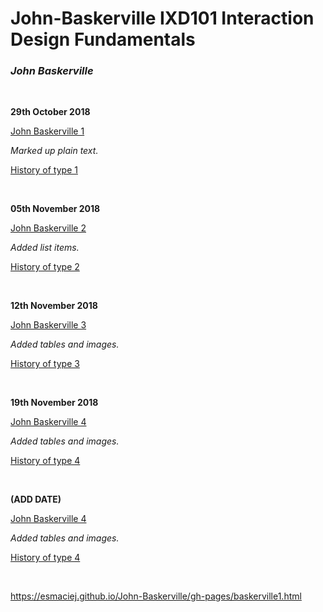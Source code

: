 <h1>John-Baskerville IXD101 Interaction Design Fundamentals</h1>
<p><i><h3>John Baskerville</i></h3></P>
<br>

<p><b>29th October 2018</b></p>
<p><a href="https://esmaciej.github.io/John-Baskerville/baskerville1.html">John Baskerville 1</a></p>
<p><i>Marked up plain text.</i></p>
<p><a href="https://esmaciej.github.io/John-Baskerville/history1.html">History of type 1</a></p>
<br>

<p><b>05th November 2018</b></p>
<p><a href="https://esmaciej.github.io/John-Baskerville/baskerville2.html">John Baskerville 2</a></p>
<p><i>Added list items.</i></p>
<p><a href="https://esmaciej.github.io/John-Baskerville/history2.html">History of type 2</a></p>
<br>

<p><b>12th November 2018</b></p>
<p><a href="https://esmaciej.github.io/John-Baskerville/baskerville3.html">John Baskerville 3</a></p>
<p><i>Added tables and images.</i>
<p><a href="https://esmaciej.github.io/John-Baskerville/history3.html">History of type 3</a></p>
<br>

<p><b>19th November 2018</b></p>
<p><a href="https://esmaciej.github.io/John-Baskerville/baskerville4.html">John Baskerville 4</a></p>
<p><i>Added tables and images.</i>
<p><a href="https://esmaciej.github.io/John-Baskerville/history4.html">History of type 4</a></p>
<br>

<p><b>(ADD DATE)</b></p>
<p><a href="https://esmaciej.github.io/John-Baskerville/baskerville5.html">John Baskerville 4</a></p>
<p><i>Added tables and images.</i>
<p><a href="https://esmaciej.github.io/John-Baskerville/history5.html">History of type 4</a></p>
<br>
  
  
  
  
  
  
  
  
  
  
  https://esmaciej.github.io/John-Baskerville/gh-pages/baskerville1.html
  
  
